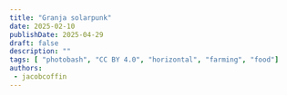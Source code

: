```yaml
---
title: "Granja solarpunk"
date: 2025-02-10
publishDate: 2025-04-29
draft: false
description: ""
tags: [ "photobash", "CC BY 4.0", "horizontal", "farming", "food"]
authors:
 - jacobcoffin
---
```

